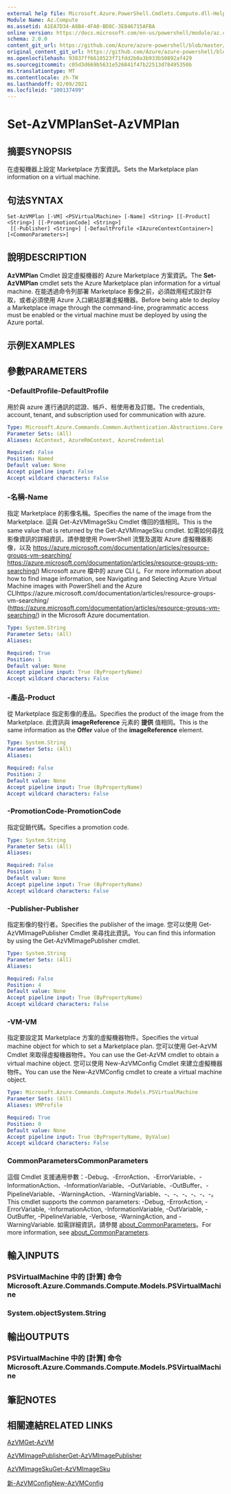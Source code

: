 ```yaml
---
external help file: Microsoft.Azure.PowerShell.Cmdlets.Compute.dll-Help.xml
Module Name: Az.Compute
ms.assetid: A1EA7D34-A8B4-4FA0-BD8C-3E846715AFBA
online version: https://docs.microsoft.com/en-us/powershell/module/az.compute/set-azvmplan
schema: 2.0.0
content_git_url: https://github.com/Azure/azure-powershell/blob/master/src/Compute/Compute/help/Set-AzVMPlan.md
original_content_git_url: https://github.com/Azure/azure-powershell/blob/master/src/Compute/Compute/help/Set-AzVMPlan.md
ms.openlocfilehash: 93837ff6618523f71fdd2b0a3b933b50892af429
ms.sourcegitcommit: c05d3d669b5631e526841f47b22513d78495350b
ms.translationtype: MT
ms.contentlocale: zh-TW
ms.lasthandoff: 02/09/2021
ms.locfileid: "100137499"
---
```

# <span data-ttu-id="ed729-101">Set-AzVMPlan</span><span class="sxs-lookup"><span data-stu-id="ed729-101">Set-AzVMPlan</span></span>

## <span data-ttu-id="ed729-102">摘要</span><span class="sxs-lookup"><span data-stu-id="ed729-102">SYNOPSIS</span></span>
<span data-ttu-id="ed729-103">在虛擬機器上設定 Marketplace 方案資訊。</span><span class="sxs-lookup"><span data-stu-id="ed729-103">Sets the Marketplace plan information on a virtual machine.</span></span>

## <span data-ttu-id="ed729-104">句法</span><span class="sxs-lookup"><span data-stu-id="ed729-104">SYNTAX</span></span>

```
Set-AzVMPlan [-VM] <PSVirtualMachine> [-Name] <String> [[-Product] <String>] [[-PromotionCode] <String>]
 [[-Publisher] <String>] [-DefaultProfile <IAzureContextContainer>] [<CommonParameters>]
```

## <span data-ttu-id="ed729-105">說明</span><span class="sxs-lookup"><span data-stu-id="ed729-105">DESCRIPTION</span></span>
<span data-ttu-id="ed729-106">**AzVMPlan** Cmdlet 設定虛擬機器的 Azure Marketplace 方案資訊。</span><span class="sxs-lookup"><span data-stu-id="ed729-106">The **Set-AzVMPlan** cmdlet sets the Azure Marketplace plan information for a virtual machine.</span></span>
<span data-ttu-id="ed729-107">在能透過命令列部署 Marketplace 影像之前，必須啟用程式設計存取，或者必須使用 Azure 入口網站部署虛擬機器。</span><span class="sxs-lookup"><span data-stu-id="ed729-107">Before being able to deploy a Marketplace image through the command-line, programmatic access must be enabled or the virtual machine must be deployed by using the Azure portal.</span></span>

## <span data-ttu-id="ed729-108">示例</span><span class="sxs-lookup"><span data-stu-id="ed729-108">EXAMPLES</span></span>

## <span data-ttu-id="ed729-109">參數</span><span class="sxs-lookup"><span data-stu-id="ed729-109">PARAMETERS</span></span>

### <span data-ttu-id="ed729-110">-DefaultProfile</span><span class="sxs-lookup"><span data-stu-id="ed729-110">-DefaultProfile</span></span>
<span data-ttu-id="ed729-111">用於與 azure 進行通訊的認證、帳戶、租使用者及訂閱。</span><span class="sxs-lookup"><span data-stu-id="ed729-111">The credentials, account, tenant, and subscription used for communication with azure.</span></span>

```yaml
Type: Microsoft.Azure.Commands.Common.Authentication.Abstractions.Core.IAzureContextContainer
Parameter Sets: (All)
Aliases: AzContext, AzureRmContext, AzureCredential

Required: False
Position: Named
Default value: None
Accept pipeline input: False
Accept wildcard characters: False
```

### <span data-ttu-id="ed729-112">-名稱</span><span class="sxs-lookup"><span data-stu-id="ed729-112">-Name</span></span>
<span data-ttu-id="ed729-113">指定 Marketplace 的影像名稱。</span><span class="sxs-lookup"><span data-stu-id="ed729-113">Specifies the name of the image from the Marketplace.</span></span>
<span data-ttu-id="ed729-114">這與 Get-AzVMImageSku Cmdlet 傳回的值相同。</span><span class="sxs-lookup"><span data-stu-id="ed729-114">This is the same value that is returned by the Get-AzVMImageSku cmdlet.</span></span>
<span data-ttu-id="ed729-115">如需如何尋找影像資訊的詳細資訊，請參閱使用 PowerShell 流覽及選取 Azure 虛擬機器影像，以及 https://azure.microsoft.com/documentation/articles/resource-groups-vm-searching/ https://azure.microsoft.com/documentation/articles/resource-groups-vm-searching/) Microsoft azure 檔中的 azure CLI (。</span><span class="sxs-lookup"><span data-stu-id="ed729-115">For more information about how to find image information, see Navigating and Selecting Azure Virtual Machine images with PowerShell and the Azure CLIhttps://azure.microsoft.com/documentation/articles/resource-groups-vm-searching/ (https://azure.microsoft.com/documentation/articles/resource-groups-vm-searching/) in the Microsoft Azure documentation.</span></span>

```yaml
Type: System.String
Parameter Sets: (All)
Aliases:

Required: True
Position: 1
Default value: None
Accept pipeline input: True (ByPropertyName)
Accept wildcard characters: False
```

### <span data-ttu-id="ed729-116">-產品</span><span class="sxs-lookup"><span data-stu-id="ed729-116">-Product</span></span>
<span data-ttu-id="ed729-117">從 Marketplace 指定影像的產品。</span><span class="sxs-lookup"><span data-stu-id="ed729-117">Specifies the product of the image from the Marketplace.</span></span>
<span data-ttu-id="ed729-118">此資訊與 **imageReference** 元素的 **提供** 值相同。</span><span class="sxs-lookup"><span data-stu-id="ed729-118">This is the same information as the **Offer** value of the **imageReference** element.</span></span>

```yaml
Type: System.String
Parameter Sets: (All)
Aliases:

Required: False
Position: 2
Default value: None
Accept pipeline input: True (ByPropertyName)
Accept wildcard characters: False
```

### <span data-ttu-id="ed729-119">-PromotionCode</span><span class="sxs-lookup"><span data-stu-id="ed729-119">-PromotionCode</span></span>
<span data-ttu-id="ed729-120">指定促銷代碼。</span><span class="sxs-lookup"><span data-stu-id="ed729-120">Specifies a promotion code.</span></span>

```yaml
Type: System.String
Parameter Sets: (All)
Aliases:

Required: False
Position: 3
Default value: None
Accept pipeline input: True (ByPropertyName)
Accept wildcard characters: False
```

### <span data-ttu-id="ed729-121">-Publisher</span><span class="sxs-lookup"><span data-stu-id="ed729-121">-Publisher</span></span>
<span data-ttu-id="ed729-122">指定影像的發行者。</span><span class="sxs-lookup"><span data-stu-id="ed729-122">Specifies the publisher of the image.</span></span>
<span data-ttu-id="ed729-123">您可以使用 Get-AzVMImagePublisher Cmdlet 來尋找此資訊。</span><span class="sxs-lookup"><span data-stu-id="ed729-123">You can find this information by using the Get-AzVMImagePublisher cmdlet.</span></span>

```yaml
Type: System.String
Parameter Sets: (All)
Aliases:

Required: False
Position: 4
Default value: None
Accept pipeline input: True (ByPropertyName)
Accept wildcard characters: False
```

### <span data-ttu-id="ed729-124">-VM</span><span class="sxs-lookup"><span data-stu-id="ed729-124">-VM</span></span>
<span data-ttu-id="ed729-125">指定要設定其 Marketplace 方案的虛擬機器物件。</span><span class="sxs-lookup"><span data-stu-id="ed729-125">Specifies the virtual machine object for which to set a Marketplace plan.</span></span>
<span data-ttu-id="ed729-126">您可以使用 Get-AzVM Cmdlet 來取得虛擬機器物件。</span><span class="sxs-lookup"><span data-stu-id="ed729-126">You can use the Get-AzVM cmdlet to obtain a virtual machine object.</span></span>
<span data-ttu-id="ed729-127">您可以使用 New-AzVMConfig Cmdlet 來建立虛擬機器物件。</span><span class="sxs-lookup"><span data-stu-id="ed729-127">You can use the New-AzVMConfig cmdlet to create a virtual machine object.</span></span>

```yaml
Type: Microsoft.Azure.Commands.Compute.Models.PSVirtualMachine
Parameter Sets: (All)
Aliases: VMProfile

Required: True
Position: 0
Default value: None
Accept pipeline input: True (ByPropertyName, ByValue)
Accept wildcard characters: False
```

### <span data-ttu-id="ed729-128">CommonParameters</span><span class="sxs-lookup"><span data-stu-id="ed729-128">CommonParameters</span></span>
<span data-ttu-id="ed729-129">這個 Cmdlet 支援通用參數：-Debug、-ErrorAction、-ErrorVariable、-InformationAction、-InformationVariable、-OutVariable、-OutBuffer、-PipelineVariable、-WarningAction、-WarningVariable、-、-、-、-、-、-。</span><span class="sxs-lookup"><span data-stu-id="ed729-129">This cmdlet supports the common parameters: -Debug, -ErrorAction, -ErrorVariable, -InformationAction, -InformationVariable, -OutVariable, -OutBuffer, -PipelineVariable, -Verbose, -WarningAction, and -WarningVariable.</span></span> <span data-ttu-id="ed729-130">如需詳細資訊，請參閱 [about_CommonParameters](http://go.microsoft.com/fwlink/?LinkID=113216)。</span><span class="sxs-lookup"><span data-stu-id="ed729-130">For more information, see [about_CommonParameters](http://go.microsoft.com/fwlink/?LinkID=113216).</span></span>

## <span data-ttu-id="ed729-131">輸入</span><span class="sxs-lookup"><span data-stu-id="ed729-131">INPUTS</span></span>

### <span data-ttu-id="ed729-132">PSVirtualMachine 中的 [計算] 命令</span><span class="sxs-lookup"><span data-stu-id="ed729-132">Microsoft.Azure.Commands.Compute.Models.PSVirtualMachine</span></span>

### <span data-ttu-id="ed729-133">System.object</span><span class="sxs-lookup"><span data-stu-id="ed729-133">System.String</span></span>

## <span data-ttu-id="ed729-134">輸出</span><span class="sxs-lookup"><span data-stu-id="ed729-134">OUTPUTS</span></span>

### <span data-ttu-id="ed729-135">PSVirtualMachine 中的 [計算] 命令</span><span class="sxs-lookup"><span data-stu-id="ed729-135">Microsoft.Azure.Commands.Compute.Models.PSVirtualMachine</span></span>

## <span data-ttu-id="ed729-136">筆記</span><span class="sxs-lookup"><span data-stu-id="ed729-136">NOTES</span></span>

## <span data-ttu-id="ed729-137">相關連結</span><span class="sxs-lookup"><span data-stu-id="ed729-137">RELATED LINKS</span></span>

[<span data-ttu-id="ed729-138">AzVM</span><span class="sxs-lookup"><span data-stu-id="ed729-138">Get-AzVM</span></span>](./Get-AzVM.md)

[<span data-ttu-id="ed729-139">AzVMImagePublisher</span><span class="sxs-lookup"><span data-stu-id="ed729-139">Get-AzVMImagePublisher</span></span>](./Get-AzVMImagePublisher.md)

[<span data-ttu-id="ed729-140">AzVMImageSku</span><span class="sxs-lookup"><span data-stu-id="ed729-140">Get-AzVMImageSku</span></span>](./Get-AzVMImageSku.md)

[<span data-ttu-id="ed729-141">新-AzVMConfig</span><span class="sxs-lookup"><span data-stu-id="ed729-141">New-AzVMConfig</span></span>](./New-AzVMConfig.md)
